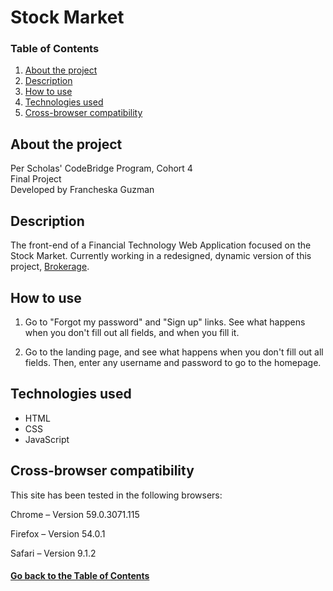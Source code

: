# <a id="project">Stock Market</a>

### Table of Contents

1. [About the project](#about)
2. [Description](#description)
3. [How to use](#instructions)
4. [Technologies used](#technologies)
5. [Cross-browser compatibility](#compatibility)

## <a id="about">About the project</a>

Per Scholas' CodeBridge Program, Cohort 4 <br />
Final Project <br />
Developed by Francheska Guzman

## <a id="description">Description</a>

The front-end of a Financial Technology Web Application focused on the Stock Market. Currently working in a redesigned, dynamic version of this project, [Brokerage](https://github.com/francheska-guzman/brokerage).

## <a id="instructions">How to use</a>

1. Go to "Forgot my password" and "Sign up" links. See what happens when you don't fill out all fields, and when you fill it.

2. Go to the landing page, and see what happens when you don't fill out all fields. Then, enter any username and password to go to the homepage.

## <a id="technologies">Technologies used</a>

* HTML
* CSS
* JavaScript

## <a id="compatibility">Cross-browser compatibility</a>

This site has been tested in the following browsers:

Chrome – Version 59.0.3071.115 

Firefox – Version 54.0.1

Safari – Version 9.1.2

#### [Go back to the Table of Contents](#project)